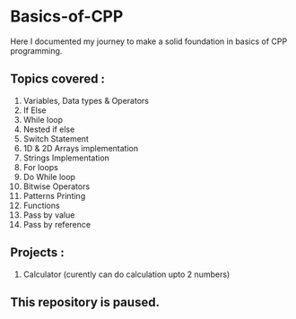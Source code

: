 # Basics-of-CPP
Here I documented my journey to make a solid foundation in basics of CPP programming.

## Topics covered :
1. Variables, Data types & Operators 
2. If Else
3. While loop
4. Nested if else
5. Switch Statement
6. 1D & 2D Arrays implementation
7. Strings Implementation
8. For loops
9. Do While loop
10. Bitwise Operators
11. Patterns Printing
12. Functions
13. Pass by value
14. Pass by reference
    
## Projects :
1. Calculator (curently can do calculation upto 2 numbers)

## This repository is paused.
